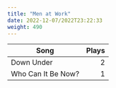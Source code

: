 ```yaml
---
title: "Men at Work"
date: 2022-12-07/2022T23:22:33
weight: 490
---
```




 Song | Plays 
----- | -----:
Down Under | 2
Who Can It Be Now? | 1
